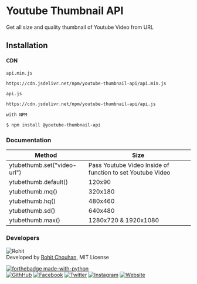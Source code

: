 # Youtube Thumbnail API
Get all size and quality thumbnail of Youtube Video from URL

## Installation

#### CDN
`api.min.js`
```sh
https://cdn.jsdelivr.net/npm/youtube-thumbnail-api/api.min.js
```

`api.js`
```sh
https://cdn.jsdelivr.net/npm/youtube-thumbnail-api/api.js
```
`with NPM`
```sh
$ npm install @youtube-thumbnail-api
```
### Documentation

Method | Size
--------------------------------------|----------------------------------------
ytubethumb.set("video-url") | Pass Youtube Video Inside of function to set Youtube Video
ytubethumb.default() | 120x90
ytubethumb.mq() | 320x180
ytubethumb.hq() | 480x460
ytubethumb.sd() | 640x480
ytubethumb.max() | 1280x720 & 1920x1080

### Developers
![Rohit](http://graph.facebook.com/100004453384015/picture?type=square)\
Developed by [Rohit Chouhan](https://rohitchouhan.com),  MIT License

[![forthebadge made-with-python](http://ForTheBadge.com/images/badges/made-with-javascript.svg)](https://forthebadge.com)\
[![GithHub](https://img.shields.io/badge/Developed%20By-%40github%2Frohit--chouhan-green)](https://github.com/rohit-chouhan)
[![Facebook](https://img.shields.io/badge/Facebook-%40itsrohitofficialprofile-blue)](https://facebook.com/itsrohitofficialprofile)
[![Twitter](https://img.shields.io/badge/Twitter-%40itsrealrohit-blue)](https://twitter.com/itsrealrohit)
[![Instagram](https://img.shields.io/badge/Instagram-%40rohitchauhanofficial-orange)](https://instagram.com/rohitchauhanofficial)
[![Website](https://img.shields.io/badge/Website-rohitchouhan.com-yellow)](https://rohitchouhan.com)
